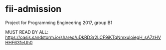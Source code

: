 # fii-admission
Project for Programming Engineering 2017, group B1

MUST READ BY ALL: https://oasis.sandstorm.io/shared/uDkRD3r2LCF9iKTqNmxuIoiegH_sA7zHVHHF631eUh0
